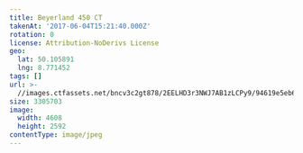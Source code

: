 ```yaml
---
title: Beyerland 450 CT
takenAt: '2017-06-04T15:21:40.000Z'
rotation: 0
license: Attribution-NoDerivs License
geo:
  lat: 50.105891
  lng: 8.771452
tags: []
url: >-
  //images.ctfassets.net/bncv3c2gt878/2EELHD3r3NWJ7AB1zLCPy9/94619e5eb62de262ad71103a06455925/beyerland-450-ct_34707995410_o
size: 3305703
image:
  width: 4608
  height: 2592
contentType: image/jpeg
---
```


